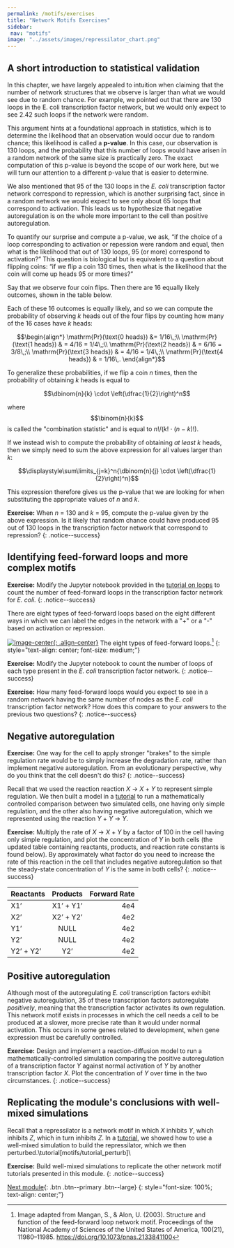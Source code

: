 ```yaml
---
permalink: /motifs/exercises
title: "Network Motifs Exercises"
sidebar:
 nav: "motifs"
image: "../assets/images/repressilator_chart.png"
---
```


## A short introduction to statistical validation


In this chapter, we have largely appealed to intuition when claiming that the number of network structures that we observe is larger than what we would see due to random chance. For example, we pointed out that there are 130 loops in the E. coli transcription factor network, but we would only expect to see 2.42 such loops if the network were random.

This argument hints at a foundational approach in statistics, which is to determine the likelihood that an observation would occur due to random chance; this likelihood is called a **p-value**. In this case, our observation is 130 loops, and the probability that this number of loops would have arisen in a random network of the same size is practically zero. The exact computation of this p-value is beyond the scope of our work here, but we will turn our attention to a different p-value that is easier to determine.

We also mentioned that 95 of the 130 loops in the *E. coli* transcription factor network correspond to repression, which is another surprising fact, since in a random network we would expect to see only about 65 loops that correspond to activation. This leads us to hypothesize that negative autoregulation is on the whole more important to the cell than positive autoregulation.

To quantify our surprise and compute a p-value, we ask, “if the choice of a loop corresponding to activation or repession were random and equal, then what is the likelihood that out of 130 loops, 95 (or more) correspond to activation?” This question is biological but is equivalent to a question about flipping coins: “if we flip a coin 130 times, then what is the likelihood that the coin will come up heads 95 or more times?”

Say that we observe four coin flips. Then there are 16 equally likely outcomes, shown in the table below.

Each of these 16 outcomes is equally likely, and so we can compute the probability of observing *k* heads out of the four flips by counting how many of the 16 cases have *k* heads:

$$\begin{align*}
\mathrm{Pr}(\text{0 heads}) &= 1/16\,;\\
\mathrm{Pr}(\text{1 heads}) & = 4/16 = 1/4\,;\\
\mathrm{Pr}(\text{2 heads}) & = 6/16 = 3/8\,;\\
\mathrm{Pr}(\text{3 heads}) & = 4/16 = 1/4\,;\\
\mathrm{Pr}(\text{4 heads}) & = 1/16\,.
\end{align*}$$

To generalize these probabilities, if we flip a coin *n* times, then the probability of obtaining *k* heads is equal to

$$\dbinom{n}{k} \cdot \left(\dfrac{1}{2}\right)^n$$

where $$\binom{n}{k}$$ is called the "combination statistic" and is equal to *n*!/(*k*! · (*n* − *k*)!).

If we instead wish to compute the probability of obtaining *at least* *k* heads, then we simply need to sum the above expression for all values larger than *k*:

$$\displaystyle\sum\limits_{j=k}^n{\dbinom{n}{j} \cdot \left(\dfrac{1}{2}\right)^n}$$

This expression therefore gives us the p-value that we are looking for when substituting the appropriate values of *n* and *k*.

**Exercise:** When *n* = 130 and *k* = 95, compute the p-value given by the above expression. Is it likely that random chance could have produced 95 out of 130 loops in the transcription factor network that correspond to repression?
{: .notice--success}

## Identifying feed-forward loops and more complex motifs

**Exercise:** Modify the Jupyter notebook provided in the [tutorial on loops](tutorial_loops) to count the number of feed-forward loops in the transcription factor network for *E. coli.*
{: .notice--success}

There are eight types of feed-forward loops based on the eight different ways in which we can label the edges in the network with a "+" or a "-" based on activation or repression.

[![image-center](../assets/images/600px/ffl_types.png){: .align-center}](../assets/images/ffl_types.png)
The eight types of feed-forward loops.[^ffl]
{: style="text-align: center; font-size: medium;"}

**Exercise:** Modify the Jupyter notebook to count the number of loops of each type present in the *E. coli* transcription factor network.
{: .notice--success}

**Exercise:** How many feed-forward loops would you expect to see in a random network having the same number of nodes as the *E. coli* transcription factor network? How does this compare to your answers to the previous two questions?
{: .notice--success}

## Negative autoregulation

**Exercise:** One way for the cell to apply stronger "brakes" to the simple regulation rate would be to simply increase the degradation rate, rather than implement negative autoregulation. From an evolutionary perspective, why do you think that the cell doesn't do this?
{: .notice--success}

Recall that we used the reaction reaction *X* → *X* + *Y* to represent simple regulation. We then built a model in a [tutorial](tutorial_nar_mathematically_controlled) to run a mathematically controlled comparison between two simulated cells, one having only simple regulation, and the other also having negative autoregulation, which we represented using the reaction *Y* + *Y* → *Y*.

**Exercise:** Multiply the rate of *X* → *X* + *Y* by a factor of 100 in the cell having only simple regulation, and plot the concentration of *Y* in both cells (the updated table containing reactants, products, and reaction rate constants is found below). By approximately what factor do you need to increase the rate of this reaction in the cell that includes negative autoregulation so that the steady-state concentration of *Y* is the same in both cells?
{: .notice--success}

| Reactants |Products|Forward Rate|
|:--------|:-------:|--------:|
| X1’  | X1’ + Y1’ | 4e4 |
| X2’  | X2’ + Y2’ | 4e2 |
| Y1’  | NULL | 4e2 |
| Y2’  | NULL | 4e2 |
|Y2’ + Y2’|Y2’|4e2|

## Positive autoregulation

Although most of the autoregulating *E. coli* transcription factors exhibit negative autoregulation, 35 of these transcription factors autoregulate *positively*, meaning that the transcription factor activates its own regulation. This network motif exists in processes in which the cell needs a cell to be produced at a slower, more precise rate than it would under normal activation. This occurs in some genes related to development, when gene expression must be carefully controlled.

**Exercise:** Design and implement a reaction-diffusion model to run a mathematically-controlled simulation comparing the positive autoregulation of a transcription factor *Y* against normal activation of *Y* by another transcription factor *X*. Plot the concentration of *Y* over time in the two circumstances.
{: .notice--success}

## Replicating the module's conclusions with well-mixed simulations

Recall that a repressilator is a network motif in which *X* inhibits *Y*, which inhibits *Z*, which in turn inhibits *Z*. In a [tutorial](tutorial_perturb), we showed how to use a well-mixed simulation to build the repressilator, which we then perturbed.\tutorial[motifs/tutorial_perturb]\\

**Exercise:** Build well-mixed simulations to replicate the other network motif tutorials presented in this module.
{: .notice--success}

[Next module](../chemotaxis/home){: .btn .btn--primary .btn--large}
{: style="font-size: 100%; text-align: center;"}

[^ffl]: Image adapted from Mangan, S., & Alon, U. (2003). Structure and function of the feed-forward loop network motif. Proceedings of the National Academy of Sciences of the United States of America, 100(21), 11980–11985. https://doi.org/10.1073/pnas.2133841100

[^oscillator]: Elowitz, M. B. & Leibler, S. A Synthetic Oscillatory Network of Transcriptional Regulators. Nature 403, 335-338 (2000).

[^scNetwork]: Lee, T. I., Rinaldi, N. J., Robert, F., Odom, D. T., Bar-Joseph, Z., Gerber, G. K., … Young, R. A. (2002). Transcriptional regulatory networks in Saccharomyces cerevisiae. Science, 298(5594), 799–804. https://doi.org/10.1126/science.1075090
